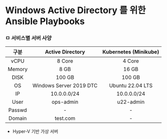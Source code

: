 # Windows Active Directory 를 위한 Ansible Playbooks

### ㅁ 서비스별 서버 사양
| 구분 | Active Directory | Kubernetes (Minikube) |
|:---:|:---:|:---:|
| vCPU | 8 Core | 4 Core |
| Memory | 8 GB | 16 GB |
| DISK | 100 GB | 100 GB |
| OS | Windows Server 2019 DTC | Ubuntu 22.04 LTS |
| IP | 10.0.0.0/24 | 10.0.0.0/24 |
| User | ops-admin | u22-admin |
| Passwd | - | - |
| Domain | test.com | - |
 * Hyper-V 기반 가상 서버

